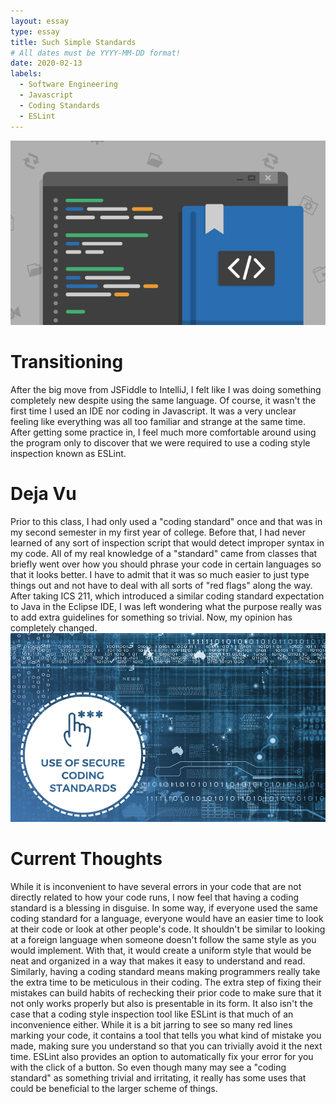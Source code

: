 ```yaml
---
layout: essay
type: essay
title: Such Simple Standards
# All dates must be YYYY-MM-DD format!
date: 2020-02-13
labels:
  - Software Engineering
  - Javascript
  - Coding Standards
  - ESLint
---
```


<img class="ui small left floated rounded image" src="../images/codestandard2.png">

# Transitioning
After the big move from JSFiddle to IntelliJ, I felt like I was doing something completely new despite using the same language.
Of course, it wasn't the first time I used an IDE nor coding in Javascript. It was a very unclear feeling like everything was all too familiar
and strange at the same time. After getting some practice in, I feel much more comfortable around using the program only to discover that
we were required to use a coding style inspection known as ESLint.

# Deja Vu
Prior to this class, I had only used a "coding standard" once and that was in my second semester in my first year of college. Before that, I
had never learned of any sort of inspection script that would detect improper syntax in my code. All of my real knowledge of a "standard"
came from classes that briefly went over how you should phrase your code in certain languages so that it looks better. I have to admit that
it was so much easier to just type things out and not have to deal with all sorts of "red flags" along the way. After taking ICS 211, which
introduced a similar coding standard expectation to Java in the Eclipse IDE, I was left wondering what the purpose really was to add extra guidelines
for something so trivial. Now, my opinion has completely changed.
<img class="ui small right floated image" src="/images/codestandard.jpg">
# Current Thoughts
While it is inconvenient to have several errors in your code that are not directly related to how your code runs, I now feel that having
a coding standard is a blessing in disguise. In some way, if everyone used the same coding standard for a language, everyone would have
an easier time to look at their code or look at other people's code. It shouldn't be similar to looking at a foreign language when someone
doesn't follow the same style as you would implement. With that, it would create a uniform style that would be neat and organized in a way
that makes it easy to understand and read. Similarly, having a coding standard means making programmers really take the extra time to be meticulous
in their coding. The extra step of fixing their mistakes can build habits of rechecking their prior code to make sure that it not only
works properly but also is presentable in its form. It also isn't the case that a coding style inspection tool like ESLint is that much of
an inconvenience either. While it is a bit jarring to see so many red lines marking your code, it contains a tool that tells you what kind
of mistake you made, making sure you understand so that you can trivially avoid it the next time. ESLint also provides an option to automatically
fix your error for you with the click of a button. So even though many may see a "coding standard" as something trivial and irritating,
it really has some uses that could be beneficial to the larger scheme of things.

